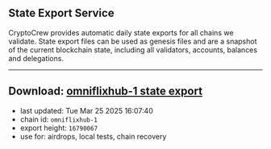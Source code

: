## State Export Service
CryptoCrew provides automatic daily state exports for all chains we validate. State export files can be used as genesis files and are a snapshot of the current blockchain state, including all validators, accounts, balances and delegations.

---
**Download: [omniflixhub-1 state export](https://dl-eu2.ccvalidators.com/SERVICE/omniflixhub/omniflixhub-1_export_16790067.json)**
---

- last updated: Tue Mar 25 2025 16:07:40
- chain id: `omniflixhub-1`
- export height: `16790067`
- use for: airdrops, local tests, chain recovery
